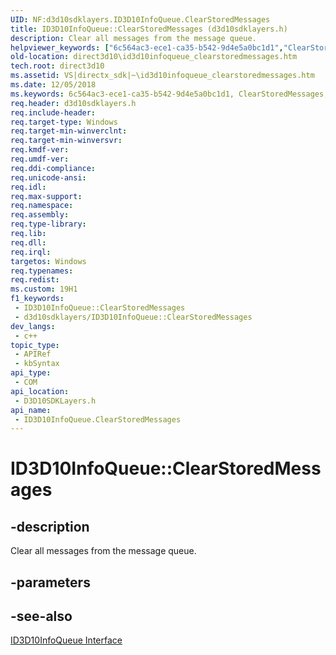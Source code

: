 ```yaml
---
UID: NF:d3d10sdklayers.ID3D10InfoQueue.ClearStoredMessages
title: ID3D10InfoQueue::ClearStoredMessages (d3d10sdklayers.h)
description: Clear all messages from the message queue.
helpviewer_keywords: ["6c564ac3-ece1-ca35-b542-9d4e5a0bc1d1","ClearStoredMessages","ClearStoredMessages method [Direct3D 10]","ClearStoredMessages method [Direct3D 10]","ID3D10InfoQueue interface","ID3D10InfoQueue interface [Direct3D 10]","ClearStoredMessages method","ID3D10InfoQueue.ClearStoredMessages","ID3D10InfoQueue::ClearStoredMessages","d3d10sdklayers/ID3D10InfoQueue::ClearStoredMessages","direct3d10.id3d10infoqueue_clearstoredmessages"]
old-location: direct3d10\id3d10infoqueue_clearstoredmessages.htm
tech.root: direct3d10
ms.assetid: VS|directx_sdk|~\id3d10infoqueue_clearstoredmessages.htm
ms.date: 12/05/2018
ms.keywords: 6c564ac3-ece1-ca35-b542-9d4e5a0bc1d1, ClearStoredMessages, ClearStoredMessages method [Direct3D 10], ClearStoredMessages method [Direct3D 10],ID3D10InfoQueue interface, ID3D10InfoQueue interface [Direct3D 10],ClearStoredMessages method, ID3D10InfoQueue.ClearStoredMessages, ID3D10InfoQueue::ClearStoredMessages, d3d10sdklayers/ID3D10InfoQueue::ClearStoredMessages, direct3d10.id3d10infoqueue_clearstoredmessages
req.header: d3d10sdklayers.h
req.include-header: 
req.target-type: Windows
req.target-min-winverclnt: 
req.target-min-winversvr: 
req.kmdf-ver: 
req.umdf-ver: 
req.ddi-compliance: 
req.unicode-ansi: 
req.idl: 
req.max-support: 
req.namespace: 
req.assembly: 
req.type-library: 
req.lib: 
req.dll: 
req.irql: 
targetos: Windows
req.typenames: 
req.redist: 
ms.custom: 19H1
f1_keywords:
 - ID3D10InfoQueue::ClearStoredMessages
 - d3d10sdklayers/ID3D10InfoQueue::ClearStoredMessages
dev_langs:
 - c++
topic_type:
 - APIRef
 - kbSyntax
api_type:
 - COM
api_location:
 - D3D10SDKLayers.h
api_name:
 - ID3D10InfoQueue.ClearStoredMessages
---
```


# ID3D10InfoQueue::ClearStoredMessages


## -description

Clear all messages from the message queue.

## -parameters

## -see-also

<a href="https://docs.microsoft.com/windows/desktop/api/d3d10sdklayers/nn-d3d10sdklayers-id3d10infoqueue">ID3D10InfoQueue Interface</a>

